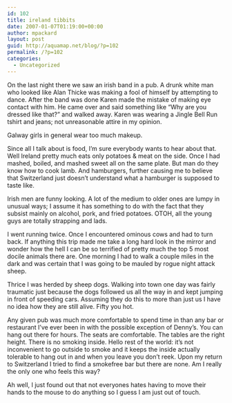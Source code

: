```yaml
---
id: 102
title: ireland tibbits
date: 2007-01-07T01:19:00+00:00
author: mpackard
layout: post
guid: http://aquamap.net/blog/?p=102
permalink: /?p=102
categories:
  - Uncategorized
---
```

On the last night there we saw an irish band in a pub. A drunk white man who looked like Alan Thicke was making a fool of himself by attempting to dance. After the band was done Karen made the mistake of making eye contact with him. He came over and said something like &#8220;Why are you dressed like that?&#8221; and walked away. Karen was wearing a Jingle Bell Run tshirt and jeans; not unreasonable attire in my opinion.

Galway girls in general wear too much makeup.

Since all I talk about is food, I&#8217;m sure everybody wants to hear about that. Well Ireland pretty much eats only potatoes & meat on the side. Once I had mashed, boiled, and mashed sweet all on the same plate. But man do they know how to cook lamb. And hamburgers, further causing me to believe that Switzerland just doesn&#8217;t understand what a hamburger is supposed to taste like.

Irish men are funny looking. A lot of the medium to older ones are lumpy in unusual ways; I assume it has something to do with the fact that they subsist mainly on alcohol, pork, and fried potatoes. OTOH, all the young guys are totally strapping and lads.

I went running twice. Once I encountered ominous cows and had to turn back. If anything this trip made me take a long hard look in the mirror and wonder how the hell I can be so terrified of pretty much the top 5 most docile animals there are. One morning I had to walk a couple miles in the dark and was certain that I was going to be mauled by rogue night attack sheep.

Thrice I was herded by sheep dogs. Walking into town one day was fairly traumatic just because the dogs followed us all the way in and kept jumping in front of speeding cars. Assuming they do this to more than just us I have no idea how they are still alive. Fifty you hot.

Any given pub was much more comfortable to spend time in than any bar or restaurant I&#8217;ve ever been in with the possible exception of Denny&#8217;s. You can hang out there for hours. The seats are comfortable. The tables are the right height. There is no smoking inside. Hello rest of the world: it&#8217;s not inconvenient to go outside to smoke and it keeps the inside actually tolerable to hang out in and when you leave you don&#8217;t reek. Upon my return to Switzerland I tried to find a smokefree bar but there are none. Am I really the only one who feels this way?

Ah well, I just found out that not everyones hates having to move their hands to the mouse to do anything so I guess I am just out of touch.